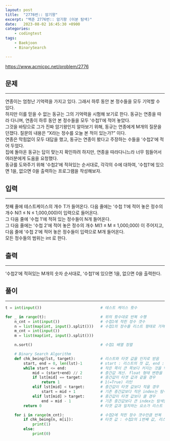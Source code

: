 ```yaml
---
layout: post
title:  "2776번:: 암기왕"
excerpt: "백준 2776번:: 암기왕 (이분 탐색)"
date:   2023-08-02 16:45:30 +0900
categories:
    - codingtest
tags:
    - Baekjoon
    - BinarySearch

---
```

<https://www.acmicpc.net/problem/2776>

## 문제
---

연종이는 엄청난 기억력을 가지고 있다. 그래서 하루 동안 본 정수들을 모두 기억할 수 있다.  
하지만 이를 믿을 수 없는 동규는 그의 기억력을 시험해 보기로 한다. 동규는 연종을 따라 다니며, 연종이 하루 동안 본 정수들을 모두 ‘수첩1’에 적어 놓았다.  
그것을 바탕으로 그가 진짜 암기왕인지 알아보기 위해, 동규는 연종에게 M개의 질문을 던졌다. 질문의 내용은 “X라는 정수를 오늘 본 적이 있는가?” 이다.  
연종은 막힘없이 모두 대답을 했고, 동규는 연종이 봤다고 주장하는 수들을 ‘수첩2’에 적어 두었다.  
집에 돌아온 동규는 답이 맞는지 확인하려 하지만, 연종을 따라다니느라 너무 힘들어서 여러분에게 도움을 요청했다.  
동규를 도와주기 위해 ‘수첩2’에 적혀있는 순서대로, 각각의 수에 대하여, ‘수첩1’에 있으면 1을, 없으면 0을 출력하는 프로그램을 작성해보자.

## 입력
---
첫째 줄에 테스트케이스의 개수 T가 들어온다. 다음 줄에는 ‘수첩 1’에 적어 놓은 정수의 개수 N(1 ≤ N ≤ 1,000,000)이 입력으로 들어온다.  
그 다음 줄에  ‘수첩 1’에 적혀 있는 정수들이 N개 들어온다.  
그 다음 줄에는 ‘수첩 2’에 적어 놓은 정수의 개수 M(1 ≤ M ≤ 1,000,000) 이 주어지고, 다음 줄에 ‘수첩 2’에 적어 놓은 정수들이 입력으로 M개 들어온다.  
모든 정수들의 범위는 int 로 한다.

## 출력
---
‘수첩2’에 적혀있는 M개의 숫자 순서대로, ‘수첩1’에 있으면 1을, 없으면 0을 출력한다.

## 풀이
---
```python
t = int(input())                          # 테스트 케이스 횟수

for _ in range(t):                        # 위의 횟수대로 반복 수행
    n_cnt = int(input())                  # 수첩1에 적힌 정수 갯수
    n = list(map(int, input().split()))   # 수첩1의 정수를 리스트 형태로 가져옴. 후략
    m_cnt = int(input())
    m = list(map(int, input().split()))

    n.sort()                              # 수첩1 배열 정렬

    # Binary Search Algorithm
    def chk_being(lst, target):           # 리스트와 타겟 값을 인자로 받음
        start, end = 0, len(lst)-1        # start : 리스트의 첫 값, end : 리스트의 마지막 값
        while start <= end:               # 작은 쪽이 큰 쪽보다 커지는 것을 막고, 리스트 내 요소에 대해 T/F 반복 검증
            mid = (start+end) // 2        # 중간값 계산. float 형태 변환을 막기 위해 몫만 취함
            if lst[mid] == target:        # 중간값이 타겟 값과 같을 경우
                return 1                  # 1(=True) 리턴
            elif lst[mid] < target:       # 중간값이 타겟 값보다 작을 경우
                start = mid + 1           # 기존 중간값보다 작은 index는 탐색할 필요 없음
            elif lst[mid] > target:       # 중간값이 타겟 값보다 클 경우
                end = mid - 1             # 기존 중간값보다 큰 index는 탐색할 필요 없음
        return 0                          # 타겟 값과 일치하는 요소가 리스트 내에 없을 경우 0(=False) 리턴

    for i in range(m_cnt):                # 수첩2에 적힌 정수 갯수만큼 반복
        if chk_being(n, m[i]):            # 타겟 값 : 수첩2의 i번째 값, 리스트 : 수첩1의 전체 값(정렬된 상태)
            print(1)
        else:
            print(0)
            
```
